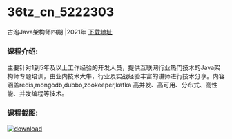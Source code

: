 # 36tz_cn_5222303
古泡Java架构师四期 |2021年
[下载地址](http://www.36tz.cn/article/5222303 "下载地址")
### 课程介绍:
主要针对1到5年及以上工作经验的开发人员，提供互联网行业热门技术的Java架构师专题培训，由业内技术大牛，行业及实战经验丰富的讲师进行技术分享。内容涵盖redis,mongodb,dubbo,zookeeper,kafka 高并发、高可用、分布式、高性能、并发编程等技术。

### 课程截图:
[![download](http://36tz.cn/muke_img/2022_01_2-5.png "下载地址")](http://www.36tz.cn "下载地址")

